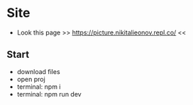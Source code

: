 # Site

- Look this page >> https://picture.nikitalieonov.repl.co/ <<

## Start

- download files
- open proj 
- terminal: npm i
- terminal: npm run dev
